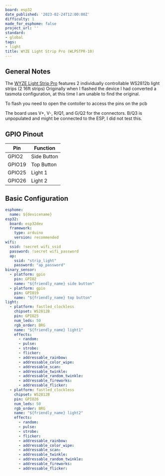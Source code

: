 ```yaml
---
board: esp32
date_published: '2023-02-24T12:00:00Z'
difficulty: 1
made_for_esphome: false
project_url: ''
standard:
- global
tags:
- light
title: WYZE Light Strip Pro (WLPSTPR-10)
---
```


## General Notes

The [WYZE Light Strip Pro](https://www.wyze.com/products/wyze-lightstrip-pro) features 2 individually controllable WS2812b light strips (2 16ft strips)
Originally when I flashed the device I had converted a tasmota configuration, at this time I am unable to find the original.

To flash you need to open the contoller to access the pins on the pcb

The board uses V+, V-, R/Q1, and G/Q2 for the connectors. B/Q3 is unpopulated and might be connected to the ESP, I did not test this.

## GPIO Pinout

| Pin    | Function      |
| ------ | ------------- |
| GPIO2  | Side Button   |
| GPIO19 | Top Button    |
| GPIO25 | Light 1       |
| GPIO26 | Light 2       |

## Basic Configuration

```yaml
esphome:
  name: ${devicename}
esp32:
  board: esp32dev
  framework:
    type: arduino
    version: recommended
wifi:
  ssid: !secret wifi_ssid
  password: !secret wifi_password
  ap:
    ssid: "strip_light"
    password: "ap_password"
binary_sensor:
  - platform: gpio
    pin: GPIO2
    name: "${friendly_name} side button"
  - platform: gpio
    pin: GPIO19
    name: "${friendly_name} top button"
light:
  - platform: fastled_clockless
    chipset: WS2812B
    pin: GPIO25
    num_leds: 50
    rgb_order: BRG
    name: "${friendly_name} light1"
    effects:
      - random:
      - pulse:
      - strobe:
      - flicker:
      - addressable_rainbow:
      - addressable_color_wipe:
      - addressable_scan:
      - addressable_twinkle:
      - addressable_random_twinkle:
      - addressable_fireworks:
      - addressable_flicker:
  - platform: fastled_clockless
    chipset: WS2812B
    pin: GPIO26
    num_leds: 50
    rgb_order: BRG
    name: "${friendly_name} light2"
    effects:
      - random:
      - pulse:
      - strobe:
      - flicker:
      - addressable_rainbow:
      - addressable_color_wipe:
      - addressable_scan:
      - addressable_twinkle:
      - addressable_random_twinkle:
      - addressable_fireworks:
      - addressable_flicker:
```